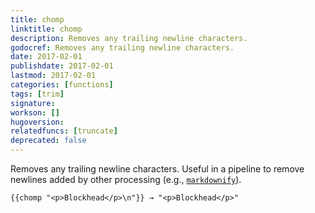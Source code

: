 ```yaml
---
title: chomp
linktitle: chomp
description: Removes any trailing newline characters.
godocref: Removes any trailing newline characters.
date: 2017-02-01
publishdate: 2017-02-01
lastmod: 2017-02-01
categories: [functions]
tags: [trim]
signature:
workson: []
hugoversion:
relatedfuncs: [truncate]
deprecated: false
---
```


Removes any trailing newline characters. Useful in a pipeline to remove newlines added by other processing (e.g., [`markdownify`](/functions/markdownify/)).

```golang
{{chomp "<p>Blockhead</p>\n"}} → "<p>Blockhead</p>"
```